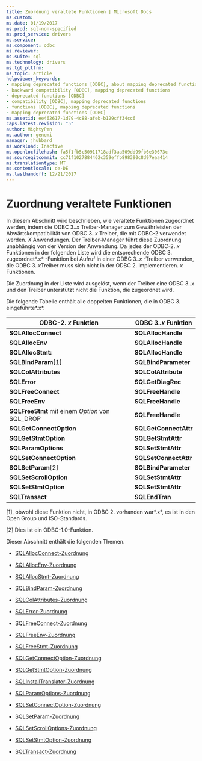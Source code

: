 ```yaml
---
title: Zuordnung veraltete Funktionen | Microsoft Docs
ms.custom: 
ms.date: 01/19/2017
ms.prod: sql-non-specified
ms.prod_service: drivers
ms.service: 
ms.component: odbc
ms.reviewer: 
ms.suite: sql
ms.technology: drivers
ms.tgt_pltfrm: 
ms.topic: article
helpviewer_keywords:
- mapping deprecated functions [ODBC], about mapping deprecated functions
- backward compatibility [ODBC], mapping deprecated functions
- deprecated functions [ODBC]
- compatibility [ODBC], mapping deprecated functions
- functions [ODBC], mapping deprecated functions
- mapping deprecated functions [ODBC]
ms.assetid: ee462617-1d79-4c88-afeb-b129cff34cc6
caps.latest.revision: "5"
author: MightyPen
ms.author: genemi
manager: jhubbard
ms.workload: Inactive
ms.openlocfilehash: fa5f1fb5c50911718adf3aa509dd99fb6e30673c
ms.sourcegitcommit: cc71f1027884462c359effb898390c8d97eaa414
ms.translationtype: MT
ms.contentlocale: de-DE
ms.lasthandoff: 12/21/2017
---
```

# <a name="mapping-deprecated-functions"></a>Zuordnung veraltete Funktionen
In diesem Abschnitt wird beschrieben, wie veraltete Funktionen zugeordnet werden, indem die ODBC 3.*.x* Treiber-Manager zum Gewährleisten der Abwärtskompatibilität von ODBC 3.*.x* Treiber, die mit ODBC-2 verwendet werden. *X* Anwendungen. Der Treiber-Manager führt diese Zuordnung unabhängig von der Version der Anwendung. Da jedes der ODBC-2. *x* Funktionen in der folgenden Liste wird die entsprechende ODBC 3. zugeordnet*.x* -Funktion bei Aufruf in einer ODBC 3.*.x* -Treiber verwenden, die ODBC 3.*.x*Treiber muss sich nicht in der ODBC 2. implementieren. *x* Funktionen.  
  
 Die Zuordnung in der Liste wird ausgelöst, wenn der Treiber eine ODBC 3.*.x* und den Treiber unterstützt nicht die Funktion, die zugeordnet wird.  
  
 Die folgende Tabelle enthält alle doppelten Funktionen, die in ODBC 3. eingeführte*.x*.  
  
|ODBC-2. *x* Funktion|ODBC 3.*.x* Funktion|  
|-------------------------|-------------------------|  
|**SQLAllocConnect**|**SQLAllocHandle**|  
|**SQLAllocEnv**|**SQLAllocHandle**|  
|**SQLAllocStmt:**|**SQLAllocHandle**|  
|**SQLBindParam**[1]|**SQLBindParameter**|  
|**SQLColAttributes**|**SQLColAttribute**|  
|**SQLError**|**SQLGetDiagRec**|  
|**SQLFreeConnect**|**SQLFreeHandle**|  
|**SQLFreeEnv**|**SQLFreeHandle**|  
|**SQLFreeStmt** mit einem *Option* von SQL_DROP|**SQLFreeHandle**|  
|**SQLGetConnectOption**|**SQLGetConnectAttr**|  
|**SQLGetStmtOption**|**SQLGetStmtAttr**|  
|**SQLParamOptions**|**SQLSetStmtAttr**|  
|**SQLSetConnectOption**|**SQLSetConnectAttr**|  
|**SQLSetParam**[2]|**SQLBindParameter**|  
|**SQLSetScrollOption**|**SQLSetStmtAttr**|  
|**SQLSetStmtOption**|**SQLSetStmtAttr**|  
|**SQLTransact**|**SQLEndTran**|  
  
 [1], obwohl diese Funktion nicht, in ODBC 2. vorhanden war*.x*, es ist in den Open Group und ISO-Standards.  
  
 [2] Dies ist ein ODBC-1.0-Funktion.  
  
 Dieser Abschnitt enthält die folgenden Themen.  
  
-   [SQLAllocConnect-Zuordnung](../../../odbc/reference/appendixes/sqlallocconnect-mapping.md)  
  
-   [SQLAllocEnv-Zuordnung](../../../odbc/reference/appendixes/sqlallocenv-mapping.md)  
  
-   [SQLAllocStmt-Zuordnung](../../../odbc/reference/appendixes/sqlallocstmt-mapping.md)  
  
-   [SQLBindParam-Zuordnung](../../../odbc/reference/appendixes/sqlbindparam-mapping.md)  
  
-   [SQLColAttributes-Zuordnung](../../../odbc/reference/appendixes/sqlcolattributes-mapping.md)  
  
-   [SQLError-Zuordnung](../../../odbc/reference/appendixes/sqlerror-mapping.md)  
  
-   [SQLFreeConnect-Zuordnung](../../../odbc/reference/appendixes/sqlfreeconnect-mapping.md)  
  
-   [SQLFreeEnv-Zuordnung](../../../odbc/reference/appendixes/sqlfreeenv-mapping.md)  
  
-   [SQLFreeStmt-Zuordnung](../../../odbc/reference/appendixes/sqlfreestmt-mapping.md)  
  
-   [SQLGetConnectOption-Zuordnung](../../../odbc/reference/appendixes/sqlgetconnectoption-mapping.md)  
  
-   [SQLGetStmtOption-Zuordnung](../../../odbc/reference/appendixes/sqlgetstmtoption-mapping.md)  
  
-   [SQLInstallTranslator-Zuordnung](../../../odbc/reference/appendixes/sqlinstalltranslator-mapping.md)  
  
-   [SQLParamOptions-Zuordnung](../../../odbc/reference/appendixes/sqlparamoptions-mapping.md)  
  
-   [SQLSetConnectOption-Zuordnung](../../../odbc/reference/appendixes/sqlsetconnectoption-mapping.md)  
  
-   [SQLSetParam-Zuordnung](../../../odbc/reference/appendixes/sqlsetparam-mapping.md)  
  
-   [SQLSetScrollOptions-Zuordnung](../../../odbc/reference/appendixes/sqlsetscrolloptions-mapping.md)  
  
-   [SQLSetStmtOption-Zuordnung](../../../odbc/reference/appendixes/sqlsetstmtoption-mapping.md)  
  
-   [SQLTransact-Zuordnung](../../../odbc/reference/appendixes/sqltransact-mapping.md)
